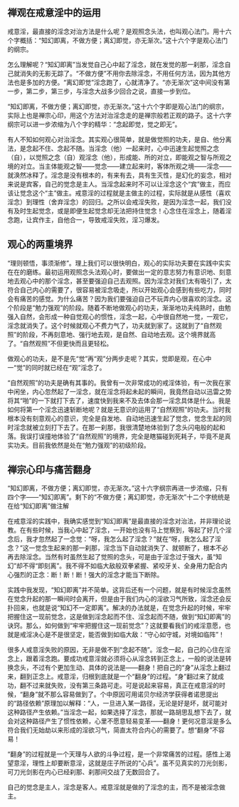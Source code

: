 ## 禅观在戒意淫中的运用  
戒意淫，最直接的淫念对治方法是什么呢？是观照念头法，也叫观心法门。用十六个字概括：“知幻即离，不做方便；离幻即觉，亦无渐次。”这十六个字是观心法门的纲宗。 

怎么理解呢？“知幻即离”当发觉自己心中起了淫念，就在发觉的那一刹那，淫念自己就消失的无影无踪了。“不做方便”不用你去除淫念，不用任何方法，因为其他方法也是多加的方便。“离幻即觉”淫念跑了，心就清净了。“亦无渐次”这中间没有第一步，第二步，第三步，与淫念大战多少回合之说，直接一步到位。 

“知幻即离，不做方便；离幻即觉，亦无渐次。”这十六个字即是观心法门的纲宗，实际上也是禅宗心印，用这个方法对治淫念走的是禅宗般若正观的路子。这十六字纲宗可以进一步浓缩为八个字的精华：“念起即觉，觉之即无”。 

有人不知如何观心对治淫念。其实观心很简单，就是做觉照的功夫，是自、他分离法，是念起不住、念起不随。当淫念（他）一起来时，心中迅速生起觉照之念（自），以觉照之念（自）观淫念（他），形成能、所的对立，即能观之智与所观之境的对立。当主体能观之智——觉念——建立起来时，客体所观之境——淫念——就涣然冰释了。淫念是没有根本的，有来有去，具有生灭性，是幻化的妄念，相对来说是宾客，自己的觉念是主人。当淫念起来时不可以让淫念这个“宾”做主，而应该让觉念这个“主”做主。戒意淫的过程就是主做主的过程，实际就是从感性（喜欢淫念）到理性（舍弃淫念）的回归。之所以会戒淫失败，是因为淫念一起，我们没有及时生起觉念，或是即便生起觉念却无法把持住觉念！心念住在淫念上，随着淫念跑，让宾作主，自他合一，导致戒淫失败，淫习爆发。 

##  观心的两重境界  
“理则顿悟，事须渐修”。理上我们可以很快明白，观心的实际功夫要在实践中实实在在的磨练。最初运用观照念头法观心时，要做出一定的意志努力有意识地、刻意地去观心中的那个淫念，甚至要强迫自己去观照。因为淫念对我们太有吸引了，太符合自己内心的需要了，很容易被淫念吸走，所以开始观心会感到有些吃力，同时会有痛苦的感觉。为什么痛苦？因为我们要强迫自己不玩弄内心很喜欢的淫念。这个阶段是“勉力强观”的阶段。随着不断地做观心的功夫，渐渐地功夫纯熟时，由勉强入自然，会形成一种自觉观心的惯性，淫念一起，心中很自然地一觉，一观它，淫念就消失了。这个时候就观心不费力气了，功夫就到家了。这就到了“自然观照”的阶段，不再刻意地、强行地去观，是自然、自动地去观。这个境界就高了。“自然观照”不但更快而且更轻松。 

 做观心的功夫，是不是先“觉”再“观”分两步走呢？其实，觉即是观，在心中一“觉”的同时就已经在“观”淫念了。 
  
   “自然观照”的功夫是确有其事的。我曾有一次非常成功的戒淫体验，有一次我在家中闲坐，内心忽然起了一淫念，就在淫念将起未起的瞬间，我竟然自动以迅雷之势将其“啪”的一下就打下去了，速度快到我来不及去体会那一淫念具体是什么。我是如何将第一个淫念迅速斩断地呢？就是无意识的运用了“自然观照”的功夫。当时我根本没有刻意观心的意识，完全是自发地、自动地迅速生起了觉念，觉念生起的同时淫念就被立刻打下去了。在那一刹那，我很清楚地体验到了念头闪电般的起和落。我误打误撞地体验了“自然观照”的境界，完全是瞎猫碰到死耗子，毕竟不是真实功夫。目前我依然是处在“勉力强观”的初级阶段。 

   ## 禅宗心印与痛苦翻身 

   “知幻即离，不做方便；离幻即觉，亦无渐次。”这十六字纲宗再进一步浓缩，只有四个字——“知幻即离”。剩下的“不做方便；离幻即觉，亦无渐次”十二个字统统是在给“知幻即离”做注解

   在戒意淫的实践中，我确实感觉到“知幻即离”是最直接的淫念对治法，并非理论说教。在有些时候，当我心中起了淫念，一开始也没有马上觉察到，等起了好几个淫念后，我才忽然起了一念觉：“呀，我怎么起了淫念？”就在“呀，我怎么起了淫念？”这一觉念生起来的那一刹那，淫念当下自动就消失了、就顿断了，根本不必再去除淫念。当然有时虽然生起了觉照的念头，可是由于淫念过于强大，虽“知幻”却不得“即刻离”。我不得不如临大敌般双拳紧握、紧咬牙关、全身用力配合内心强烈的正念：断！断！断！强大的淫念才能当下断除。 

   实践中我发现，“知幻即离”并不简单。这背后还有一个问题，就是有时候淫念虽然在觉念升起的那一瞬间时会离开，但是由于我们内心的淫欲习气所致，淫念还会反扑回来，也就是说“知幻不一定即离”。解决的办法就是，在觉念升起的时候，牢牢把握住这一现前觉念，这是做到淫念起而不住、淫念起而不随，做到“知幻即离”的诀窍。那么，如何做到“牢牢把握住这一现前觉念”？这就要看我们的戒淫意愿，也就是戒淫决心是不是很坚定，能否做到如临大敌：“守心如守城，对境如临阵”！ 

   很多人戒意淫失败的原因，无非是做不到“念起不随”。淫念一起，自己的心住在淫念上，跟着淫念跑。要成功戒意淫就必须将心从淫念转到正念上，一般的说法是转换念头，不过有个更加生动、具体的说法是——翻身！把自己的“身”从淫念上翻过来，翻到正念上。戒意淫，归根到底就是一个“翻身”的过程。“身”翻过来了就成功，翻不过来就失败，没有第三条路可走。可是说起来容易，真正在戒意淫的时候，“翻身”就不那么容易做到了。个中原因可用诺贝尔经济学获得者诺思提出的“路径依赖”原理加以解释：“人，一旦进入某一路径，无论是好是坏，就可能对这种路径产生依赖。”当淫念一起，如果选择了淫念，那就一路胡思乱想下去了，就会对这种路径产生了惯性依赖，心里不愿意轻易变革——翻身！更何况意淫是多么符合我们无始劫以来形成的淫欲习气，简直太符合内心的需要了。想“翻身”不容易！ 


   “翻身”的过程就是一个天理与人欲的斗争过程，是一个非常痛苦的过程。感性上渴望意淫，理性上却要断意淫，这就是庄子所说的“心兵”。虽不见真实的刀光剑影，可刀光剑影在内心已经刹那、刹那间交战了无数回合了。 

自己的觉念是主人，淫念是客人。戒意淫就是做的了淫念的主，而不是被淫念做主。 


